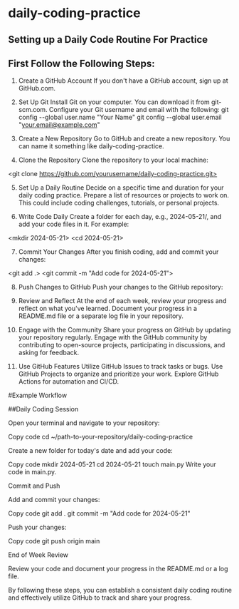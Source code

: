 # daily-coding-practice

## Setting up a Daily Code Routine For Practice

## First Follow the Following Steps:

1. Create a GitHub Account
If you don't have a GitHub account, sign up at GitHub.com.

2. Set Up Git
Install Git on your computer. You can download it from git-scm.com.
Configure your Git username and email with the following:
git config --global user.name "Your Name"
git config --global user.email "your.email@example.com"

3. Create a New Repository
Go to GitHub and create a new repository. You can name it something like daily-coding-practice.

4. Clone the Repository
Clone the repository to your local machine:

<git clone https://github.com/yourusername/daily-coding-practice.git>
<cd daily-coding-practice>

5. Set Up a Daily Routine
Decide on a specific time and duration for your daily coding practice.
Prepare a list of resources or projects to work on. This could include coding challenges, tutorials, or personal projects.

6. Write Code Daily
Create a folder for each day, e.g., 2024-05-21/, and add your code files in it.
For example:

<mkdir 2024-05-21>
<cd 2024-05-21>
<touch main.py>

7. Commit Your Changes
After you finish coding, add and commit your changes:

<git add .>
<git commit -m "Add code for 2024-05-21">

8. Push Changes to GitHub
Push your changes to the GitHub repository:

<git push origin main>

9. Review and Reflect
At the end of each week, review your progress and reflect on what you've learned.
Document your progress in a README.md file or a separate log file in your repository.

10. Engage with the Community
Share your progress on GitHub by updating your repository regularly.
Engage with the GitHub community by contributing to open-source projects, participating in discussions, and asking for feedback.

11. Use GitHub Features
Utilize GitHub Issues to track tasks or bugs.
Use GitHub Projects to organize and prioritize your work.
Explore GitHub Actions for automation and CI/CD.

#Example Workflow

##Daily Coding Session

Open your terminal and navigate to your repository:

Copy code
cd ~/path-to-your-repository/daily-coding-practice

Create a new folder for today's date and add your code:

Copy code
mkdir 2024-05-21
cd 2024-05-21
touch main.py
Write your code in main.py.


Commit and Push

Add and commit your changes:

Copy code
git add .
git commit -m "Add code for 2024-05-21"


Push your changes:

Copy code
git push origin main



End of Week Review

Review your code and document your progress in the README.md or a log file.

By following these steps, you can establish a consistent daily coding routine and effectively utilize GitHub to track and share your progress.
